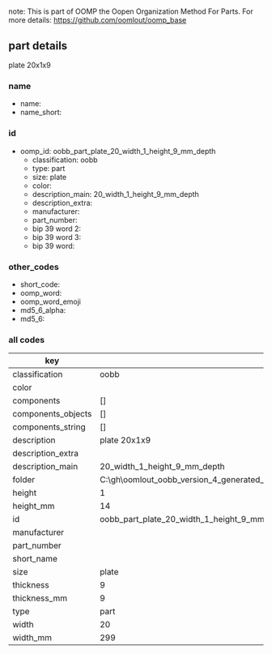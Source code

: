 #   

note: This is part of OOMP the Oopen Organization Method For Parts. For more details: https://github.com/oomlout/oomp_base

##  part details



plate 20x1x9

### name
* name: 
* name_short: 
### id
* oomp_id: oobb_part_plate_20_width_1_height_9_mm_depth
  * classification: oobb
  * type: part
  * size: plate
  * color: 
  * description_main: 20_width_1_height_9_mm_depth
  * description_extra: 
  * manufacturer: 
  * part_number: 
  * bip 39 word 2: 
  * bip 39 word 3: 
  * bip 39 word: 

### other_codes
* short_code: 
* oomp_word: 
* oomp_word_emoji 
* md5_6_alpha: 
* md5_6: 









### all codes 
| key | value |  
| --- | --- |  
| classification | oobb |  
| color |  |  
| components | [] |  
| components_objects | [] |  
| components_string | [] |  
| description | plate 20x1x9 |  
| description_extra |  |  
| description_main | 20_width_1_height_9_mm_depth |  
| folder | C:\gh\oomlout_oobb_version_4_generated_parts\things\oobb_part_plate_20_width_1_height_9_mm_depth |  
| height | 1 |  
| height_mm | 14 |  
| id | oobb_part_plate_20_width_1_height_9_mm_depth |  
| manufacturer |  |  
| part_number |  |  
| short_name |  |  
| size | plate |  
| thickness | 9 |  
| thickness_mm | 9 |  
| type | part |  
| width | 20 |  
| width_mm | 299 |  
